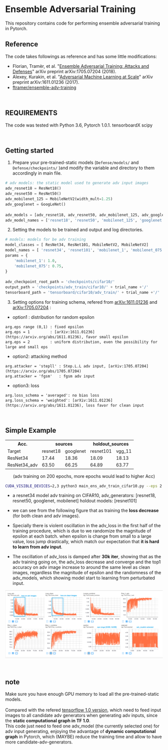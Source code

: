 # Ensemble Adversarial Training


This repository contains code for performing ensemble adversarial training in Pytorch.


## Reference

The code takes followings as reference and has some little modifications:

* Florian, Tramèr, et al. "[Ensemble Adversarial Training: Attacks and Defenses](https://arxiv.org/abs/1705.07204)" arXiv preprint arXiv:1705.07204 (2018).
* Alexey, Kurakin, et al. "[Adversarial Machine Learning at Scale](https://arxiv.org/abs/1611.01236)" arXiv preprint arXiv:1611.01236 (2017).
* [ftramer/ensemble-adv-training](https://github.com/ftramer/ensemble-adv-training)



<br>

## REQUIREMENTS

The code was tested with Python 3.6, Pytorch 1.0.1.
tensorboardX
scipy


<br>


## Getting started
1. Prepare your pre-trained-static models (`Defense/models/` and `Defense/checkpoints/` )and modify the variable and directory to them accordingly in main file.

```python
# adv models: the static model used to generate adv input images
adv_resnet18 = ResNet18()
adv_resnet50 = ResNet50()
adv_mobilenet_125 = MobileNetV2(width_mult=1.25)
adv_googlenet = GoogLeNet()

adv_models = [adv_resnet18, adv_resnet50, adv_mobilenet_125, adv_googlenet]
adv_model_names = ['resnet18', 'resnet50', 'mobilenet_125', 'googlenet']

```


2. Setting the models to be trained and output and log directories.

```python
# models: models for be adv training
model_classes = [ ResNet34, ResNet101, MobileNetV2, MobileNetV2]
model_names = [ 'resnet34', 'resnet101', 'mobilenet_1', 'mobilenet_075']
params = {
    'mobilenet_1': 1.0,
    'mobilenet_075': 0.75,
}

adv_checkpoint_root_path = 'checkpoints/cifar10/'
output_path = 'checkpoints/adv_train/cifar10/' + trial_name +'/'
tensorboard_path = 'tensorboard/cifar10/adv_train/' + trial_name +'/'
```

3. Setting options for training schema, refered from [arXiv:1611.01236](https://arxiv.org/abs/1611.01236) and [arXiv:1705.07204](https://arxiv.org/abs/1705.07204) :
* option1 : distribution for random epsilon
```
arg.eps range (0,1) : fixed epsilon
arg.eps = 1 		: [arXiv:1611.01236](https://arxiv.org/abs/1611.01236), favor small epsilon
arg.eps = 2 		: uniform distribution, even the possibility for large and small eps
```
* option2: attacking method
```
arg.attacker = 'stepll'	: Step.L.L adv input, [arXiv:1705.07204](https://arxiv.org/abs/1705.07204)
arg.attacker = 'fgsm'	: fgsm adv input 
 ``` 
* option3: loss 
```
arg.loss_schema = 'averaged': no bias loss 
arg.loss_schema = 'weighted': [arXiv:1611.01236](https://arxiv.org/abs/1611.01236), loss favor for clean input
```

<br>


## Simple Example
<table class="tg" align="center">
  <tr>
    <th class="tg-0pky">Acc.</th>
    <th class="tg-de2y" colspan="2">sources</th>
    <th class="tg-de2y" colspan="2">holdout_sources</th>
  </tr>
  <tr>
    <td class="tg-0pky">Target</td>
    <td class="tg-de2y">resnet18</td>
    <td class="tg-de2y">googlenet</td>
    <td class="tg-de2y">resnet101</td>
    <td class="tg-de2y">vgg_11</td>
  </tr>
  <tr>
    <td class="tg-0pky">ResNet34</td>
    <td class="tg-0pky">17.44</td>
    <td class="tg-0pky">18.36</td>
    <td class="tg-0pky">18.09</td>
    <td class="tg-0pky">18.13</td>
  </tr>
  <tr>
    <td class="tg-0pky">ResNet34_adv</td>
    <td class="tg-0pky">63.50</td>
    <td class="tg-0pky">66.25</td>
    <td class="tg-0pky">64.89</td>
    <td class="tg-0pky">63.77</td>
  </tr>
</table>
<center>(adv training on 200 epochs, more epochs would lead to higher Acc)</center>

```bash
CUDA_VISIBLE_DEVICES=2,3 python3 main_ens_adv_train_cifar10.py --eps 2 --attacker 'stepll' --loss_schema 'averaged' --dataset 'cifar10'
```
* a resnet34 model adv training on CIFAR10, 
	adv_generators: [resnet18, resnet50, googlenet, mobilenet]
	holdout models: [resnet101]

* we can see from the following figure that as training the **loss decrease** (for both clean and adv images). 

* Specially there is violent oscillation in the adv_loss in the first half of the training procedure, which is due to we randomize the magnitude of epsilon at each batch. when epsilon is change from small to a large value, loss jump drastically, which match our expectation that **it is hard to learn from adv input**.

* The oscillation of adv_loss is damped after **30k iter**, showing that as the adv training going on, the adv_loss decrease and converge and the top1 accuracy on adv image increase to around the same level as clean images, regardless the magnitude of epsilon and the randomness of the adv_models, which showing model start to learning from perturbated input.

<p align="center">
<img src="images/tensorboard.png" >
</p>

<br>


## note
Make sure you have enough GPU memory to load all the pre-trained-static models. 
<br>
<br>
Compared with the refered [tensorflow 1.0 version](https://github.com/ftramer/ensemble-adv-training), which need to feed input images to all candidate adv generators when generating adv inputs, since the **static computational graph in TF 1.0**. <br>
This code just need to feed one adv_model (the currently selected one) for adv input generating, enjoying the advantage of **dynamic computational graph** in Pytorch, which (MAYBE) reduce the training time and allow to have more candidate-adv-generators.

